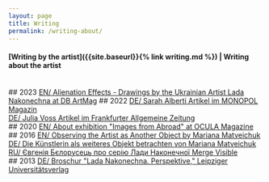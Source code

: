 ```yaml
---
layout: page
title: Writing
permalink: /writing-about/
---
```


#### [Writing by the artist]({{site.baseurl}}{% link writing.md %})  | Writing about the artist 
<br>
## 2023
<a href="https://art.db.com/artmag/re-reading-alienation-effects-drawings-by-the-ukrainian-artist-lada-nakonechna">EN/ Alienation Effects - Drawings by the Ukrainian Artist Lada Nakonechna at DB ArtMag</a>
## 2022
<a href="https://www.monopol-magazin.de/lada-nakonechna-eigen-art-leipzig?slide=2">DE/ Sarah Alberti Artikel im MONOPOL Magazin</a>
<br>
<a href="https://www.faz.net/aktuell/feuilleton/kunstmarkt/die-ukrainische-kuenstlerin-lada-nakonechna-bei-eigen-art-17907252.html">DE/ Julia Voss Artikel im Frankfurter Allgemeine Zeitung</a>
<br>
## 2020
<a href="https://ocula.com/magazine/insights/images-from-abroad-lada-nakonechna/">EN/ About exhibition "Images from Abroad" at OCULA Magazine</a>
<br>
## 2016
<a href="https://eigen-art.com/en/artists/lada-nakonechna/text/">EN/ Observing the Artist as Another Object by Mariana Matveichuk</a> 
<br>
<a href="https://eigen-art.com/kuenstlerinnen/lada-nakonechna/texte/">DE/ Die Künstlerin als weiteres Objekt betrachten von Mariana Matveichuk</a>
<br>
<a href="https://prostory.net.ua/ua/mlp/mystetstvo/92-seriya-lady-nakonechnoj-merge-visible">RU/ Євгенія Бєлорусець про серію Лади Наконечної Merge Visible</a>
<br>
## 2013
<a href="https://www.univerlag-leipzig.de/catalog/bookstore/article/1438-Lada_Nakonechna_Perspektive">DE/ Broschur "Lada Nakonechna. Perspektive," Leipziger Universitätsverlag</a> 